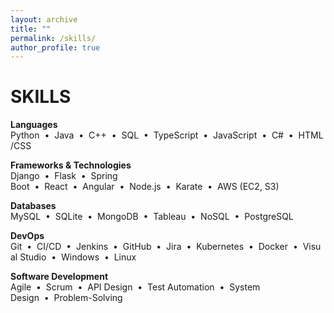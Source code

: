 ```yaml
---
layout: archive
title: ""
permalink: /skills/
author_profile: true
---
```



# SKILLS


**Languages**  
Python&nbsp;&nbsp;•&nbsp;&nbsp;Java&nbsp;&nbsp;•&nbsp;&nbsp;C++&nbsp;&nbsp;•&nbsp;&nbsp;SQL&nbsp;&nbsp;•&nbsp;&nbsp;TypeScript&nbsp;&nbsp;•&nbsp;&nbsp;JavaScript&nbsp;&nbsp;•&nbsp;&nbsp;C#&nbsp;&nbsp;•&nbsp;&nbsp;HTML/CSS

**Frameworks & Technologies**  
Django&nbsp;&nbsp;•&nbsp;&nbsp;Flask&nbsp;&nbsp;•&nbsp;&nbsp;Spring Boot&nbsp;&nbsp;•&nbsp;&nbsp;React&nbsp;&nbsp;•&nbsp;&nbsp;Angular&nbsp;&nbsp;•&nbsp;&nbsp;Node.js&nbsp;&nbsp;•&nbsp;&nbsp;Karate&nbsp;&nbsp;•&nbsp;&nbsp;AWS (EC2, S3)

**Databases**  
MySQL&nbsp;&nbsp;•&nbsp;&nbsp;SQLite&nbsp;&nbsp;•&nbsp;&nbsp;MongoDB&nbsp;&nbsp;•&nbsp;&nbsp;Tableau&nbsp;&nbsp;•&nbsp;&nbsp;NoSQL&nbsp;&nbsp;•&nbsp;&nbsp;PostgreSQL

**DevOps**  
Git&nbsp;&nbsp;•&nbsp;&nbsp;CI/CD&nbsp;&nbsp;•&nbsp;&nbsp;Jenkins&nbsp;&nbsp;•&nbsp;&nbsp;GitHub&nbsp;&nbsp;•&nbsp;&nbsp;Jira&nbsp;&nbsp;•&nbsp;&nbsp;Kubernetes&nbsp;&nbsp;•&nbsp;&nbsp;Docker&nbsp;&nbsp;•&nbsp;&nbsp;Visual Studio&nbsp;&nbsp;•&nbsp;&nbsp;Windows&nbsp;&nbsp;•&nbsp;&nbsp;Linux

**Software Development**  
Agile&nbsp;&nbsp;•&nbsp;&nbsp;Scrum&nbsp;&nbsp;•&nbsp;&nbsp;API Design&nbsp;&nbsp;•&nbsp;&nbsp;Test Automation&nbsp;&nbsp;•&nbsp;&nbsp;System Design&nbsp;&nbsp;•&nbsp;&nbsp;Problem-Solving